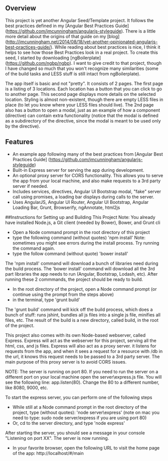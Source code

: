 ## Overview
This project is yet another Angular Seed/Template project. It follows the best practices defined in my [Angular Best Practices Guide] (https://github.com/jmcunningham/angularjs-styleguide). There is a little more detail about the origins of that guide on my [blog] (http://jmcunningham.net/2014/08/18/yet-another-opinionated-angularjs-best-practices-guide/). While reading about best practices is nice, I think it helps to see how those Best Practices look in a real project. To create this seed, I started by downloading [ngBoilerplate] (https://github.com/ngbp/ngbp). I want to give credit to that project, though I have changed so much that you won't recognize many similarities (some of the build tasks and LESS stuff is still intact from ngBoilerplate).

The app itself is basic and not "pretty". It consists of 2 pages. The first page is a listing of 3 locations. Each location has a button that you can click to go to another page. This second page displays more details on the selected location. Styling is almost non-existent, though there are empty LESS files in place (to let you know where your LESS files should live). The 2nd page also has a button to open a modal, just as an example of how a component (directive) can contain extra functionality (notice that the modal is defined as a subdirectory of the directive, since the modal is meant to be used only by the directive).

## Features
- An example app following many of the best practices from [Angular Best Practices Guide] (https://github.com/jmcunningham/angularjs-styleguide)
- Built-in Express server for serving the app during development.
- An optional proxy server for CORS functionality. This allows you to serve the app from your local machine, and also make requests to a 3rd party server if needed.
- Includes services, directives, Angular UI Bootstrap modal, "fake" server call using promises, a loading bar displays during calls to the server.
- Uses AngularJS, Angular UI Router, Angular UI Bootstrap, Angular Loading Bar, Grunt, Browserify, ngAnnotate, html2js


##Instructions for Setting up and Building This Project
Note: You already have installed Node.js, a Git client (needed by Bower), Bower, and Grunt cli

- Open a Node command prompt in the root directory of this project
- type the following command (without quotes) 'npm install'
   Note: sometimes you might see errors during the install process. Try running the command again. 
- type the follow command (without quote) 'bower install'

The 'npm install' command will download a bunch of libraries need during the build process. The 'bower install' command
will download all the 3rd part libraries the app needs to run (Angular, Bootstrap, Lodash, etc). After running these 2 
commmands, the project should be ready to build.

- In the root directory of the project, open a Node command prompt (or continue using the prompt from the steps above)
- in the terminal, type 'grunt build'

The 'grunt build' command will kick off the build process, which does a bunch of stuff: runs jshint, bundles all js files
into a single js file, minifies all files, etc. The result of the build is a new directory, called build, in the root of 
the project. 

This project also comes with its own Node-based webserver, called Express. Express will act as the webserver for this
project, serving all the html, css, and js files. Express will also act as a proxy server. it listens for requests from 
the app, and when it sees a request for a resource with /db in the url, it knows this request needs to be passed to 
a 3rd party server. The main purpose of this proxy server is to avoid CORS issues. 

NOTE: The server is running on port 80. If you need to run the server on a different port on your local machine
open the server\express.js file. You will see the following line: app.listen(80). Change the 80 to a different number,
like 8080, 9000, etc.

To start the express server, you can perform one of the following steps

- While still at a Node command prompt in the root directory of the project, type (without quotes):
   'node server\express'  (note on mac you need to type: sudo node server/express if you are using port 80)
- Or, cd to the server directory, and type 'node express'

After starting the server, you should see a message in your console "Listening on port XX". The server is now running.

- In your favorite browser, open the following URL to visit the home page of the app:
    http://localhost/#/main
